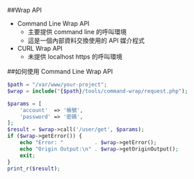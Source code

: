 ##Wrap API
- Command Line Wrap API
    - 主要提供 command line 的呼叫環境
    - 這是一個內部資料交換使用的 API 媒介程式
- CURL Wrap API
    - 未提供 localhost https 的呼叫環境


##如何使用 Command Line Wrap API
```php
$path = "/var/www/your-project";
$wrap = include("{$path}/tools/command-wrap/request.php");

$params = [
    'account'  => '帳號',
    'password' => '密碼',
];
$result = $wrap->call('/user/get', $params);
if ($wrap->getError()) {
    echo "Error: "          . $wrap->getError();
    echo "Origin Output:\n" . $wrap->getOriginOutput();
    exit;
}
print_r($result);
```
